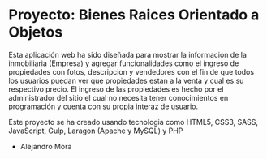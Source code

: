 # Proyecto: Bienes Raices Orientado a Objetos

Esta aplicación web ha sido diseñada para mostrar la informacion de la inmobiliaria (Empresa) y agregar funcionalidades como el ingreso de propiedades con fotos, descripcion y vendedores con el fin de que todos los usuarios puedan ver que propiedades estan a la venta y cual es su respectivo precio. El ingreso de las propiedades es hecho por el administrador del sitio el cual no necesita tener conocimientos en programación y cuenta con su propia interaz de usuario.

Este proyecto se ha creado usando tecnologia como HTML5, CSS3, SASS, JavaScript, Gulp, Laragon (Apache y MySQL) y PHP
- Alejandro Mora
